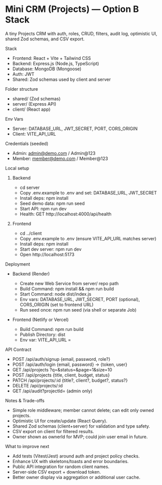 # Mini CRM (Projects) — Option B Stack

A tiny Projects CRM with auth, roles, CRUD, filters, audit log, optimistic UI, shared Zod schemas, and CSV export.

Stack
- Frontend: React + Vite + Tailwind CSS
- Backend: Express.js (Node.js, TypeScript)
- Database: MongoDB (Mongoose)
- Auth: JWT
- Shared: Zod schemas used by client and server

Folder structure
- shared/ (Zod schemas)
- server/ (Express API)
- client/ (React app)

Env Vars
- Server: DATABASE_URL, JWT_SECRET, PORT, CORS_ORIGIN
- Client: VITE_API_URL

Credentials (seeded)
- Admin: admin@demo.com / Admin@123
- Member: member@demo.com / Member@123

Local setup
1) Backend
   - cd server
   - Copy .env.example to .env and set: DATABASE_URL, JWT_SECRET
   - Install deps: npm install
   - Seed demo data: npm run seed
   - Start API: npm run dev
   - Health: GET http://localhost:4000/api/health

2) Frontend
   - cd ../client
   - Copy .env.example to .env (ensure VITE_API_URL matches server)
   - Install deps: npm install
   - Start dev server: npm run dev
   - Open http://localhost:5173

Deployment
- Backend (Render)
  - Create new Web Service from server/ repo path
  - Build Command: npm install && npm run build
  - Start Command: node dist/index.js
  - Env vars: DATABASE_URL, JWT_SECRET, PORT (optional), CORS_ORIGIN (set to frontend URL)
  - Run seed once: npm run seed (via shell or separate Job)

- Frontend (Netlify or Vercel)
  - Build Command: npm run build
  - Publish Directory: dist
  - Env var: VITE_API_URL = <your API URL>

API Contract
- POST /api/auth/signup {email, password, role?}
- POST /api/auth/login {email, password} -> {token, user}
- GET /api/projects ?q=&status=&page=1&size=10
- POST /api/projects {title, client, budget, status}
- PATCH /api/projects/:id {title?, client?, budget?, status?}
- DELETE /api/projects/:id
- GET /api/audit?projectId= (admin only)

Notes & Trade-offs
- Simple role middleware; member cannot delete; can edit only owned projects.
- Optimistic UI for create/update (React Query).
- Shared Zod schemas (client+server) for validation and type safety.
- CSV export on client for filtered results.
- Owner shown as ownerId for MVP; could join user email in future.

What to improve next
- Add tests (Vitest/Jest) around auth and project policy checks.
- Enhance UX with skeletons/toasts and error boundaries.
- Public API integration for random client names.
- Server-side CSV export + download token.
- Better owner display via aggregation or additional user cache.

